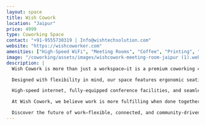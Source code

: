 ```yaml
---
layout: space
title: Wish Cowork
location: "Jaipur"
price: 4999
type: Coworking Space
contact: "+91-9555730319 | Info@wishtechsolution.com"
website: "https://wishcoworker.com"
amenities: ["High-Speed WiFi", "Meeting Rooms", "Coffee", "Printing", "Lounge", "Community Events"]
image: "/coworking/assets/images/wishcowork-meeting-room-jaipur (1).webp"
description: |
  Wish Cowork is more than just a workspace—it is a premium coworking community built to inspire innovation, collaboration, and growth. Located in the heart of Jaipur, Wish Cowork brings together entrepreneurs, freelancers, startups, and businesses under one vibrant roof. 

  Designed with flexibility in mind, our space features ergonomic seating, private cabins, open desks, and modern meeting rooms to suit every working style. Whether you need a quiet corner for focused work or a dynamic environment for brainstorming, Wish Cowork adapts to your needs. 

  High-speed internet, fully-equipped conference facilities, and seamless support ensure that your work never slows down. To balance productivity with relaxation, members can enjoy our lounge areas, community cafés, and regular networking events that spark meaningful connections.  

  At Wish Cowork, we believe work is more fulfilling when done together. That’s why our space fosters collaboration while offering the privacy and comfort professionals need. Perfect for freelancers seeking inspiration, startups looking to scale, and companies aiming for flexibility, Wish Cowork delivers an affordable yet premium alternative to traditional offices.  

  Discover the future of work—flexible, connected, and community-driven—at Wish Cowork.
---
```

